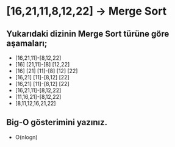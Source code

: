 # [16,21,11,8,12,22] -> Merge Sort

## Yukarıdaki dizinin Merge Sort türüne göre aşamaları;
* [16,21,11]-[8,12,22]
* [16] [21,11]-[8] [12,22] 
* [16] [21] [11]-[8] [12] [22]
* [16,21] [11]-[8,12] [22]
* [16,21] [11]-[8,12] [22]
* [16,21,11]-[8,12,22]
* [11,16,21]-[8,12,22]
* [8,11,12,16,21,22]

## Big-O gösterimini yazınız.

* O(nlogn)